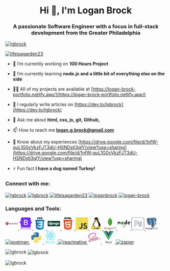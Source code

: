 <h1 align="center">Hi 👋, I'm Logan Brock</h1>
<h3 align="center">A passionate Software Engineer with a focus in full-stack development from the Greater Philadelphia</h3>

<p align="left"> <a href="https://github.com/ryo-ma/github-profile-trophy"><img src="https://github-profile-trophy.vercel.app/?username=lgbrock" alt="lgbrock" /></a> </p>

<p align="left"> <a href="https://twitter.com/lifeisagarden23" target="blank"><img src="https://img.shields.io/twitter/follow/lifeisagarden23?logo=twitter&style=for-the-badge" alt="lifeisagarden23" /></a> </p>

- 🔭 I’m currently working on **100 Hours Project**

- 🌱 I’m currently learning **node.js and a little bit of everything else on the side**

- 👨‍💻 All of my projects are available at [https://logan-brock-portfolio.netlify.app/](https://logan-brock-portfolio.netlify.app/)

- 📝 I regularly write articles on [https://dev.to/lgbrock](https://dev.to/lgbrock)

- 💬 Ask me about **html, css, js, git, Github,**

- 📫 How to reach me **logan.g.brock@gmail.com**

- 📄 Know about my experiences [https://drive.google.com/file/d/1nfW-quL1G0cVkzFJT3dU-HSNDstl3qlY/view?usp=sharing](https://drive.google.com/file/d/1nfW-quL1G0cVkzFJT3dU-HSNDstl3qlY/view?usp=sharing)

- ⚡ Fun fact **I have a dog named Turkey!**

<h3 align="left">Connect with me:</h3>
<p align="left">
<a href="https://codepen.io/lgbrock" target="blank"><img align="center" src="https://cdn.jsdelivr.net/npm/simple-icons@3.0.1/icons/codepen.svg" alt="lgbrock" height="30" width="40" /></a>
<a href="https://dev.to/lgbrock" target="blank"><img align="center" src="https://cdn.jsdelivr.net/npm/simple-icons@3.0.1/icons/dev-dot-to.svg" alt="lgbrock" height="30" width="40" /></a>
<a href="https://twitter.com/lifeisagarden23" target="blank"><img align="center" src="https://cdn.jsdelivr.net/npm/simple-icons@3.0.1/icons/twitter.svg" alt="lifeisagarden23" height="30" width="40" /></a>
<a href="https://linkedin.com/in/loganbrock" target="blank"><img align="center" src="https://cdn.jsdelivr.net/npm/simple-icons@3.0.1/icons/linkedin.svg" alt="loganbrock" height="30" width="40" /></a>
<a href="https://stackoverflow.com/users/logan-brock" target="blank"><img align="center" src="https://cdn.jsdelivr.net/npm/simple-icons@3.0.1/icons/stackoverflow.svg" alt="logan-brock" height="30" width="40" /></a>
</p>

<h3 align="left">Languages and Tools:</h3>
<p align="left"> <a href="https://angular.io" target="_blank"> <img src="https://raw.githubusercontent.com/devicons/devicon/master/icons/angularjs/angularjs-original-wordmark.svg" alt="angularjs" width="40" height="40"/> </a> <a href="https://getbootstrap.com" target="_blank"> <img src="https://raw.githubusercontent.com/devicons/devicon/master/icons/bootstrap/bootstrap-plain-wordmark.svg" alt="bootstrap" width="40" height="40"/> </a> <a href="https://www.w3schools.com/css/" target="_blank"> <img src="https://raw.githubusercontent.com/devicons/devicon/master/icons/css3/css3-original-wordmark.svg" alt="css3" width="40" height="40"/> </a> <a href="https://www.djangoproject.com/" target="_blank"> <img src="https://raw.githubusercontent.com/devicons/devicon/master/icons/django/django-original.svg" alt="django" width="40" height="40"/> </a> <a href="https://www.w3.org/html/" target="_blank"> <img src="https://raw.githubusercontent.com/devicons/devicon/master/icons/html5/html5-original-wordmark.svg" alt="html5" width="40" height="40"/> </a> <a href="https://developer.mozilla.org/en-US/docs/Web/JavaScript" target="_blank"> <img src="https://raw.githubusercontent.com/devicons/devicon/master/icons/javascript/javascript-original.svg" alt="javascript" width="40" height="40"/> </a> <a href="https://www.linux.org/" target="_blank"> <img src="https://raw.githubusercontent.com/devicons/devicon/master/icons/linux/linux-original.svg" alt="linux" width="40" height="40"/> </a> <a href="https://www.mongodb.com/" target="_blank"> <img src="https://raw.githubusercontent.com/devicons/devicon/master/icons/mongodb/mongodb-original-wordmark.svg" alt="mongodb" width="40" height="40"/> </a> <a href="https://nodejs.org" target="_blank"> <img src="https://raw.githubusercontent.com/devicons/devicon/master/icons/nodejs/nodejs-original-wordmark.svg" alt="nodejs" width="40" height="40"/> </a> <a href="https://www.photoshop.com/en" target="_blank"> <img src="https://raw.githubusercontent.com/devicons/devicon/master/icons/photoshop/photoshop-line.svg" alt="photoshop" width="40" height="40"/> </a> <a href="https://www.postgresql.org" target="_blank"> <img src="https://raw.githubusercontent.com/devicons/devicon/master/icons/postgresql/postgresql-original-wordmark.svg" alt="postgresql" width="40" height="40"/> </a> <a href="https://postman.com" target="_blank"> <img src="https://www.vectorlogo.zone/logos/getpostman/getpostman-icon.svg" alt="postman" width="40" height="40"/> </a> <a href="https://www.python.org" target="_blank"> <img src="https://raw.githubusercontent.com/devicons/devicon/master/icons/python/python-original.svg" alt="python" width="40" height="40"/> </a> <a href="https://reactjs.org/" target="_blank"> <img src="https://raw.githubusercontent.com/devicons/devicon/master/icons/react/react-original-wordmark.svg" alt="react" width="40" height="40"/> </a> <a href="https://reactnative.dev/" target="_blank"> <img src="https://reactnative.dev/img/header_logo.svg" alt="reactnative" width="40" height="40"/> </a> <a href="https://sass-lang.com" target="_blank"> <img src="https://raw.githubusercontent.com/devicons/devicon/master/icons/sass/sass-original.svg" alt="sass" width="40" height="40"/> </a> <a href="https://vuejs.org/" target="_blank"> <img src="https://raw.githubusercontent.com/devicons/devicon/master/icons/vuejs/vuejs-original-wordmark.svg" alt="vuejs" width="40" height="40"/> </a> <a href="https://zapier.com" target="_blank"> <img src="https://www.vectorlogo.zone/logos/zapier/zapier-icon.svg" alt="zapier" width="40" height="40"/> </a> </p>

<p><img align="left" src="https://github-readme-stats.vercel.app/api/top-langs?username=lgbrock&show_icons=true&locale=en&layout=compact" alt="lgbrock" /></p>

<p>&nbsp;<img align="center" src="https://github-readme-stats.vercel.app/api?username=lgbrock&show_icons=true&locale=en" alt="lgbrock" /></p>

<p><img align="center" src="https://github-readme-streak-stats.herokuapp.com/?user=lgbrock&" alt="lgbrock" /></p>
